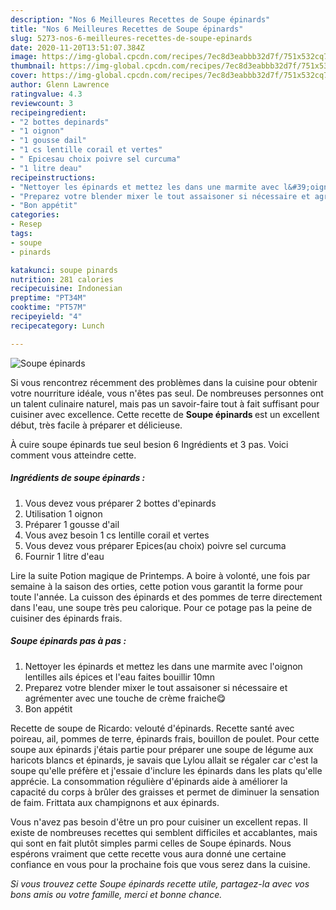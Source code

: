 ```yaml
---
description: "Nos 6 Meilleures Recettes de Soupe épinards"
title: "Nos 6 Meilleures Recettes de Soupe épinards"
slug: 5273-nos-6-meilleures-recettes-de-soupe-epinards
date: 2020-11-20T13:51:07.384Z
image: https://img-global.cpcdn.com/recipes/7ec8d3eabbb32d7f/751x532cq70/soupe-epinards-photo-principale-de-la-recette.jpg
thumbnail: https://img-global.cpcdn.com/recipes/7ec8d3eabbb32d7f/751x532cq70/soupe-epinards-photo-principale-de-la-recette.jpg
cover: https://img-global.cpcdn.com/recipes/7ec8d3eabbb32d7f/751x532cq70/soupe-epinards-photo-principale-de-la-recette.jpg
author: Glenn Lawrence
ratingvalue: 4.3
reviewcount: 3
recipeingredient:
- "2 bottes depinards"
- "1 oignon"
- "1 gousse dail"
- "1 cs lentille corail et vertes"
- " Epicesau choix poivre sel curcuma"
- "1 litre deau"
recipeinstructions:
- "Nettoyer les épinards et mettez les dans une marmite avec l&#39;oignon lentilles ails épices et l&#39;eau faites bouillir 10mn"
- "Preparez votre blender mixer le tout assaisoner si nécessaire et agrémenter avec une touche de crème fraiche😋"
- "Bon appétit"
categories:
- Resep
tags:
- soupe
- pinards

katakunci: soupe pinards 
nutrition: 281 calories
recipecuisine: Indonesian
preptime: "PT34M"
cooktime: "PT57M"
recipeyield: "4"
recipecategory: Lunch

---
```



![Soupe épinards](https://img-global.cpcdn.com/recipes/7ec8d3eabbb32d7f/751x532cq70/soupe-epinards-photo-principale-de-la-recette.jpg)

Si vous rencontrez récemment des problèmes dans la cuisine pour obtenir votre nourriture idéale, vous n'êtes pas seul. De nombreuses personnes ont un talent culinaire naturel, mais pas un savoir-faire tout à fait suffisant pour cuisiner avec excellence. Cette recette de <strong> Soupe épinards </strong> est un excellent début, très facile à préparer et délicieuse.

<!--inarticleads1-->

À cuire soupe épinards tue seul besion 6 Ingrédients et 3 pas. Voici comment vous atteindre cette.

##### Ingrédients de soupe épinards :

1. Vous devez vous préparer 2 bottes d&#39;epinards
1. Utilisation 1 oignon
1. Préparer 1 gousse d&#39;ail
1. Vous avez besoin 1 cs lentille corail et vertes
1. Vous devez vous préparer  Epices(au choix) poivre sel curcuma
1. Fournir 1 litre d&#39;eau


Lire la suite Potion magique de Printemps. A boire à volonté, une fois par semaine à la saison des orties, cette potion vous garantit la forme pour toute l&#39;année. La cuisson des épinards et des pommes de terre directement dans l&#39;eau, une soupe très peu calorique. Pour ce potage pas la peine de cuisiner des épinards frais. 

<!--inarticleads2-->

##### Soupe épinards pas à pas :

1. Nettoyer les épinards et mettez les dans une marmite avec l&#39;oignon lentilles ails épices et l&#39;eau faites bouillir 10mn
1. Preparez votre blender mixer le tout assaisoner si nécessaire et agrémenter avec une touche de crème fraiche😋
1. Bon appétit


Recette de soupe de Ricardo: velouté d&#39;épinards. Recette santé avec poireau, ail, pommes de terre, épinards frais, bouillon de poulet. Pour cette soupe aux épinards j&#39;étais partie pour préparer une soupe de légume aux haricots blancs et épinards, je savais que Lylou allait se régaler car c&#39;est la soupe qu&#39;elle préfère et j&#39;essaie d&#39;inclure les épinards dans les plats qu&#39;elle apprécie. La consommation régulière d&#39;épinards aide à améliorer la capacité du corps à brûler des graisses et permet de diminuer la sensation de faim. Frittata aux champignons et aux épinards. 

<!--inarticleads1-->

<p>
Vous n'avez pas besoin d'être un pro pour cuisiner un excellent repas. Il existe de nombreuses recettes qui semblent difficiles et accablantes, mais qui sont en fait plutôt simples parmi celles de Soupe épinards. Nous espérons vraiment que cette recette vous aura donné une certaine confiance en vous pour la prochaine fois que vous serez dans la cuisine.
</p>

<p>
<i>Si vous trouvez cette Soupe épinards recette utile, partagez-la avec vos bons amis ou votre famille, merci et bonne chance.</i>
</p>
